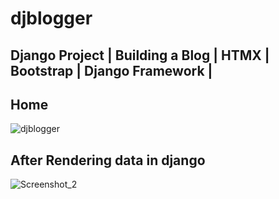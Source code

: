 # djblogger



## Django Project | Building a Blog | HTMX | Bootstrap | Django Framework | 

## Home
![djblogger](https://github.com/mushfiqur-rahman/djblogger/assets/26889268/1723d0c8-e6fd-4b3b-9335-18a1a8c8be4f)

 ## After Rendering data in django
![Screenshot_2](https://github.com/mushfiqur-rahman/djblogger/assets/26889268/4d726bfb-89fe-487a-bfff-80ad0e8e4543)

